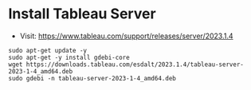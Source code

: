 # Install Tableau Server
- Visit: https://www.tableau.com/support/releases/server/2023.1.4

```
sudo apt-get update -y
sudo apt-get -y install gdebi-core
wget https://downloads.tableau.com/esdalt/2023.1.4/tableau-server-2023-1-4_amd64.deb
sudo gdebi -n tableau-server-2023-1-4_amd64.deb
```
